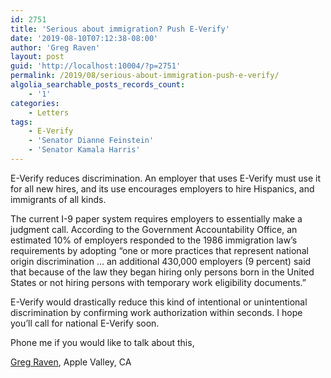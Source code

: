 ```yaml
---
id: 2751
title: 'Serious about immigration? Push E-Verify'
date: '2019-08-10T07:12:38-08:00'
author: 'Greg Raven'
layout: post
guid: 'http://localhost:10004/?p=2751'
permalink: /2019/08/serious-about-immigration-push-e-verify/
algolia_searchable_posts_records_count:
    - '1'
categories:
    - Letters
tags:
    - E-Verify
    - 'Senator Dianne Feinstein'
    - 'Senator Kamala Harris'
---
```


E-Verify reduces discrimination. An employer that uses E-Verify must use it for all new hires, and its use encourages employers to hire Hispanics, and immigrants of all kinds.

The current I-9 paper system requires employers to essentially make a judgment call. According to the Government Accountability Office, an estimated 10% of employers responded to the 1986 immigration law’s requirements by adopting “one or more practices that represent national origin discrimination … an additional 430,000 employers (9 percent) said that because of the law they began hiring only persons born in the United States or not hiring persons with temporary work eligibility documents.”

E-Verify would drastically reduce this kind of intentional or unintentional discrimination by confirming work authorization within seconds. I hope you’ll call for national E-Verify soon.

Phone me if you would like to talk about this,

[Greg Raven](https://www.gregraven.org/), Apple Valley, CA